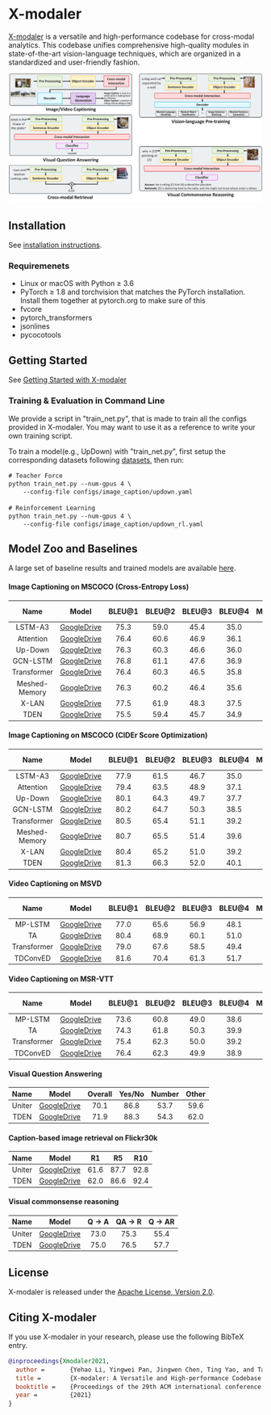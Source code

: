 # X-modaler
[X-modaler](https://xmodaler.readthedocs.io/en/latest/) is a versatile and high-performance codebase for cross-modal analytics. This codebase unifies comprehensive high-quality modules in state-of-the-art vision-language techniques, which are organized in a standardized and user-friendly fashion.

<p align="center">
  <img src="images/task.jpg" width="800"/>
</p>

## Installation
See [installation instructions](https://xmodaler.readthedocs.io/en/latest/tutorials/installation.html).

### Requiremenets
* Linux or macOS with Python ≥ 3.6
* PyTorch ≥ 1.8 and torchvision that matches the PyTorch installation. Install them together at pytorch.org to make sure of this
* fvcore
* pytorch_transformers
* jsonlines
* pycocotools

## Getting Started 
See [Getting Started with X-modaler](https://xmodaler.readthedocs.io/en/latest/tutorials/getting_started.html)

### Training & Evaluation in Command Line

We provide a script in "train_net.py", that is made to train all the configs provided in X-modaler. You may want to use it as a reference to write your own training script.

To train a model(e.g., UpDown) with "train_net.py", first setup the corresponding datasets following [datasets](xmodaler/datasets/README.md), then run:
```
# Teacher Force
python train_net.py --num-gpus 4 \
 	--config-file configs/image_caption/updown.yaml

# Reinforcement Learning
python train_net.py --num-gpus 4 \
 	--config-file configs/image_caption/updown_rl.yaml
```

## Model Zoo and Baselines
A large set of baseline results and trained models are available [here](https://xmodaler.readthedocs.io/en/latest/notes/benchmarks.html).

#### Image Captioning on MSCOCO (Cross-Entropy Loss)
| Name | Model | BLEU@1 | BLEU@2 | BLEU@3 | BLEU@4 | METEOR | ROUGE-L | CIDEr-D | SPICE |
| :---: | :---: | :---: | :---: | :---: | :---: | :---: | :---: | :---: | :---: |
| LSTM-A3 | [GoogleDrive](https://drive.google.com/file/d/13fJVIK7ZgQnNMWzIbFicETDx6AgLg0NH/view?usp=sharing)| 75.3 | 59.0 | 45.4 | 35.0 | 26.7 | 55.6 | 107.7|  19.7 |
| Attention | [GoogleDrive](https://drive.google.com/file/d/1aw8lPcDlf8C8UPsphwqbMAsq5-YSHIEf/view?usp=sharing) | 76.4 | 60.6 | 46.9 | 36.1 | 27.6 | 56.6 | 113.0 | 20.4 |
| Up-Down | [GoogleDrive](https://drive.google.com/file/d/1giOJ5llaNjXz2JClN3Mqe93VIy1Fu5pq/view?usp=sharing) | 76.3 | 60.3 | 46.6 | 36.0 | 27.6 | 56.6 | 113.1 | 20.7 |
| GCN-LSTM | [GoogleDrive](https://drive.google.com/file/d/1eLZqt2xS32lUOQibxEDclwANMtska4L9/view?usp=sharing) |76.8 | 61.1 | 47.6 | 36.9 | 28.2 | 57.2 | 116.3 | 21.2 |
| Transformer | [GoogleDrive](https://drive.google.com/file/d/1Q6Tt2z_NKmnr0ai0uRRNyap2-DxxM7Wy/view?usp=sharing) | 76.4 | 60.3 | 46.5 | 35.8|28.2|56.7| 116.6| 21.3 |
| Meshed-Memory | [GoogleDrive](https://drive.google.com/file/d/1i4JZ8rbLiWRGtCs8wdRG047pbZA-BL2x/view?usp=sharing) | 76.3 | 60.2 | 46.4 | 35.6 | 28.1 | 56.5 | 116.0 | 21.2 |
| X-LAN | [GoogleDrive](https://drive.google.com/file/d/1zgUWEDD7EiRyih8G_DyE6unshjKjeKjV/view?usp=sharing) | 77.5 | 61.9 | 48.3 | 37.5 | 28.6 | 57.6 | 120.7 | 21.9 |
| TDEN | [GoogleDrive](https://drive.google.com/file/d/19alfPj-gIudoL5CHsS4VwhfnU-FhTXW3/view?usp=sharing) | 75.5 | 59.4 | 45.7 | 34.9 | 28.7 | 56.7 | 116.3 | 22.0 |

#### Image Captioning on MSCOCO (CIDEr Score Optimization)
| Name | Model | BLEU@1 | BLEU@2 | BLEU@3 | BLEU@4 | METEOR | ROUGE-L | CIDEr-D | SPICE |
| :---: | :---: | :---: | :---: | :---: | :---: | :---: | :---: | :---: | :---: |
| LSTM-A3 | [GoogleDrive](https://drive.google.com/file/d/1KELHgYpBh5lsIiQ9yb9o127tea8_nbHo/view?usp=sharing)| 77.9 | 61.5| 46.7| 35.0| 27.1| 56.3| 117.0| 20.5 |
| Attention | [GoogleDrive](https://drive.google.com/file/d/1m04qezTUJpdkBI3oIo_5Y9fIZG7_jZ2S/view?usp=sharing) | 79.4| 63.5| 48.9| 37.1| 27.9| 57.6| 123.1| 21.3 |
| Up-Down | [GoogleDrive](https://drive.google.com/file/d/1tHM06k413ANuAr7a5jCAtKeN_lQ-ieBk/view?usp=sharing) | 80.1| 64.3| 49.7| 37.7| 28.0| 58.0| 124.7| 21.5 |
| GCN-LSTM | [GoogleDrive](https://drive.google.com/file/d/1qwilTeK2WQCZEDXcJAmmteLZfLOEhg7P/view?usp=sharing) | 80.2| 64.7| 50.3| 38.5| 28.5| 58.4| 127.2| 22.1 |
| Transformer | [GoogleDrive](https://drive.google.com/file/d/1y3E4t5pQUuvN_gB_tgBVX9HvzM5QSex5/view?usp=sharing) | 80.5| 65.4| 51.1| 39.2| 29.1| 58.7| 130.0| 23.0 |
| Meshed-Memory | [GoogleDrive](https://drive.google.com/file/d/1GkvwhTzjGQG4fUbCl1-N_TFd8HowOnfy/view?usp=sharing) | 80.7| 65.5| 51.4| 39.6| 29.2| 58.9| 131.1| 22.9 |
| X-LAN | [GoogleDrive](https://drive.google.com/file/d/13b6nhbnq4h8JKbS0oQB_F2tnRUiUt5g-/view?usp=sharing) | 80.4| 65.2| 51.0| 39.2| 29.4| 59.0| 131.0| 23.2 |
| TDEN | [GoogleDrive](https://drive.google.com/file/d/1GTbbwfbJHIu6uDmcLY-pedCiuWHyR7nK/view?usp=sharing) | 81.3| 66.3| 52.0| 40.1| 29.6| 59.8| 132.6| 23.4 |

#### Video Captioning on MSVD
| Name | Model | BLEU@1 | BLEU@2 | BLEU@3 | BLEU@4 | METEOR | ROUGE-L | CIDEr-D | SPICE |
| :---: | :---: | :---: | :---: | :---: | :---: | :---: | :---: | :---: | :---: |
| MP-LSTM | [GoogleDrive](https://drive.google.com/file/d/1NDjaCyBntQZI3ehQ8QyUMTMrb1e6Dgsp/view?usp=sharing)| 77.0 | 65.6 | 56.9 | 48.1 | 32.4 | 68.1 | 73.1 | 4.8 |
| TA | [GoogleDrive](https://drive.google.com/file/d/1SqvugATqHU3Le1jtTQKnL3FADJ7kbJK0/view?usp=sharing)| 80.4 | 68.9 | 60.1 | 51.0 | 33.5 | 70.0 | 77.2 | 4.9 | 
| Transformer | [GoogleDrive](https://drive.google.com/file/d/1NlwZrAhGE9RPbWdypVz-Tkirt4u8E1t0/view?usp=sharing)| 79.0 | 67.6 | 58.5 | 49.4 | 33.3 | 68.7 | 80.3 | 4.9 |
| TDConvED | [GoogleDrive](https://drive.google.com/file/d/1Th9FJe8o_4bMULuoCKqDHP_4Faa0RabZ/view?usp=sharing)| 81.6 | 70.4 | 61.3 | 51.7 | 34.1 | 70.4 | 77.8 | 5.0 |

#### Video Captioning on MSR-VTT
| Name | Model | BLEU@1 | BLEU@2 | BLEU@3 | BLEU@4 | METEOR | ROUGE-L | CIDEr-D | SPICE |
| :---: | :---: | :---: | :---: | :---: | :---: | :---: | :---: | :---: | :---: |
| MP-LSTM | [GoogleDrive](https://drive.google.com/file/d/1OBhtruTexuYV_MbiUL4obfUoNKZbEiUd/view?usp=sharing)| 73.6 | 60.8 | 49.0 | 38.6 | 26.0 | 58.3 | 41.1 | 5.6  |
| TA | [GoogleDrive](https://drive.google.com/file/d/126nPL9lC6_Qa6_hMs32V1zSsJSDxpR9-/view?usp=sharing)| 74.3 | 61.8 | 50.3 | 39.9 | 26.4 | 59.4 | 42.9 | 5.8  | 
| Transformer | [GoogleDrive](https://drive.google.com/file/d/1OEYQb4521fYlr40uQRn0sQb4eMsrtoNR/view?usp=sharing) | 75.4 | 62.3 | 50.0 | 39.2 | 26.5 | 58.7 | 44.0 | 5.9  |
| TDConvED | [GoogleDrive](https://drive.google.com/file/d/1A3OGvjCpXUI6p1vy1qbNTVGLy5a0b3Dc/view?usp=sharing)| 76.4 | 62.3 | 49.9 | 38.9 | 26.3 | 59.0 | 40.7 | 5.7  |

#### Visual Question Answering
| Name | Model | Overall | Yes/No | Number | Other |
| :---: | :---: | :---: | :---: | :---: | :---: |
| Uniter | [GoogleDrive](https://drive.google.com/file/d/1cjBAeYSuSEN_IlQCnqtIoalkATMSQs87/view?usp=sharing) | 70.1 | 86.8 | 53.7 | 59.6 |
| TDEN | [GoogleDrive](https://drive.google.com/file/d/1hwcDUboyCXghETamS_APJL8eGKY9OgFD/view?usp=sharing) | 71.9 | 88.3 | 54.3 | 62.0 |

#### Caption-based image retrieval on Flickr30k
| Name | Model | R1 | R5 | R10 | 
| :---: | :---: | :---: | :---: | :---: |
| Uniter | [GoogleDrive](https://drive.google.com/file/d/1hvoWMmHjSvxp3zqW10L7PoBQGbxM9MiF/view?usp=sharing) |61.6 | 87.7 |92.8|
| TDEN | [GoogleDrive](https://drive.google.com/file/d/1SqYscN6UCbifxhMJ-ScpiLgWepMSx7uq/view?usp=sharing) | 62.0 | 86.6 | 92.4 |

#### Visual commonsense reasoning
| Name | Model | Q -> A | QA -> R | Q -> AR | 
| :---: | :---: | :---: | :---: | :---: |
| Uniter | [GoogleDrive](https://drive.google.com/file/d/1Edx9uorwDgI5nZRf9M3XJDRIIoRa5TmP/view?usp=sharing) | 73.0 | 75.3 | 55.4 |
| TDEN | [GoogleDrive](https://drive.google.com/file/d/1WZfvo_PyHQwdO-DU_GRWWjbKSzwfyBFO/view?usp=sharing) | 75.0 | 76.5 | 57.7 |

## License
X-modaler is released under the [Apache License, Version 2.0](LICENSE).

## Citing X-modaler
If you use X-modaler in your research, please use the following BibTeX entry.

```BibTeX
@inproceedings{Xmodaler2021,
  author =       {Yehao Li, Yingwei Pan, Jingwen Chen, Ting Yao, and Tao Mei},
  title =        {X-modaler: A Versatile and High-performance Codebase for Cross-modal Analytics},
  booktitle =    {Proceedings of the 29th ACM international conference on Multimedia},
  year =         {2021}
}
```
